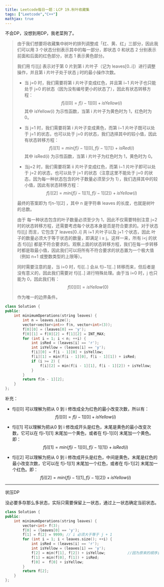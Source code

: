 ```yaml
---
title: Leetcode每日一题：LCP 19.秋叶收藏集
tags: ["Leetcode","C++"]
mathjax: true
---
```


不会DP，没想到用DP，我老菜狗了。

> 由于我们想要将收藏集中树叶的排列调整成「红、黄、红」三部分，因此我们可以用 3 个状态分别表示其中的每一部分，即状态 0 和状态 2 分别表示前面和后面的红色部分，状态 1 表示黄色部分。
>
> 我们用 f\[i]\[j] 表示对于第 0 片到第 i 片叶子（记为 leaves[0..i]）进行调整操作，并且第 i 片叶子处于状态 j 时的最小操作次数。
>
> * 当 j=0 时，我们需要将第 i 片叶子变成红色，并且第 i−1 片叶子也只能处于 j=0 的状态（因为没有编号更小的状态了），因此有状态转移方程：
>   $$
>   f[i][0] = f[i−1][0] + isYellow(i)
>   $$
>   其中 isYellow(i) 为示性函数，当第 i 片叶子为黄色时为 1，红色时为 0。
>
> * 当 j=1 时，我们需要将第 i 片叶子变成黄色，而第 i−1 片叶子既可以处于 j=1 的状态，也可以处于 j=0 的状态，我们选择其中的较小值，因此有状态转移方程：
>   $$
>   f[i][1]=min\{f[i−1][0],f[i−1][1]\}+isRed(i)
>   $$
>   其中 isRed(i) 为示性函数，当第 i 片叶子为红色时为 1，黄色时为 0。
>
> * 当j=2 时，我们需要将第 ii 片叶子变成红色，而第 i−1 片叶子即可以处于 j=2 的状态，也可以处于 j=1 的状态（注意这里不能处于 j=0 的状态，因为每一种状态包含的叶子数量必须至少为 1），我们选择其中的较小值，因此有状态转移方程：
>   $$
>   f[i][2]=min\{f[i−1][1],f[i−1][2]\}+isYellow(i)
>   $$
>   
>
> 最终的答案即为 f\[n-1]\[2] ，其中 n 是字符串 leaves 的长度，也就是树叶的总数。
>
> 由于 每一种状态包含的叶子数量必须至少为 1，因此不仅需要特别注意 j=2 时的状态转移方程，还需要考虑每个状态本身是否是符合要求的。对于状态 f\[i]\[j] 而言，它包含了 leaves[0..i] 共 i+1 片叶子以及 j+1 个状态，因此 叶子的数量必须大于等于状态的数量，即满足 i ≥ j。这样一来，所有 i<j 的状态 f\[i][j] 都是不符合要求的。观察上面的状态转移方程，我们在每一步转移时都是取最小值，因此我们可以将所有不符合要求的状态置为一个极大值（例如 n+1 或整数类型的上限等）。
>
> 同时需要注意的是，当 i=0 时，f\[i][..] 会从 f\[i−1][..] 转移而来，但后者是没有意义的，因此我们需要对 f\[i][..] 进行特殊处理。由于当 i=0 时，j 也只能为 0，因此我们有：
> $$
> f[0][0]=isYellow(0)
> $$
> 
>
> 作为唯一的边界条件。
>

~~~C++
class Solution {
public:
    int minimumOperations(string leaves) {
        int n = leaves.size();
        vector<vector<int>> f(n, vector<int>(3));
        f[0][0] = (leaves[0] == 'y');
        f[0][1] = f[0][2] = f[1][2] = INT_MAX;
        for (int i = 1; i < n; ++i) {
            int isRed = (leaves[i] == 'r');
            int isYellow = (leaves[i] == 'y');
            f[i][0] = f[i - 1][0] + isYellow;
            f[i][1] = min(f[i - 1][0], f[i - 1][1]) + isRed;
            if (i >= 2) {
                f[i][2] = min(f[i - 1][1], f[i - 1][2]) + isYellow;
            }
        }
        return f[n - 1][2];
    }
};
~~~

补充：

* f\[i][0] 可以理解为把从 0 到 i 修改成全为红色的最小改变次数，所以有：
  $$
  f[i][0] = f[i−1][0] + isYellow(i)
  $$

* f\[i][1] 可以理解为把从0 到 i 修改成开头是红色，末尾是黄色的最小改变次数，它可以在 f\[i-1][1] 末尾加一个黄色，或者在 f\[i-1][0] 末尾加一个黄色。即：
  $$
  f[i][1]=min\{f[i−1][0],f[i−1][1]\}+isRed(i)
  $$

* f\[i][2] 可以理解为把从 0 到 i 修改成开头是红色，中间是黄色，末尾是红色的最小改变次数，它可以在 f\[i-1][1] 末尾加一个红色，或者在 f\[i-1][2] 末尾加一个红色。即：
  $$
  f[i][2]=min\{f[i−1][1],f[i−1][2]\}+isYellow(i)
  $$

***

状压DP

没必要多存那么多状态，实际只需要保留上一状态，通过上一状态确定当前状态。

~~~c++
class Solution {
public:
    int minimumOperations(string leaves) {
        vector<int> f(3);
        f[0] = (leaves[0] == 'y');
        f[1] = f[2] = 9999; // i 必须大于等于 j + 1
        for (int i = 1; i < leaves.size(); ++i) {
            int isRed = (leaves[i] == 'r');
            int isYellow = (leaves[i] == 'y');
            f[2] = min(f[1], f[2]) + isYellow;			//因为原来的顺序会改变 f[0] f[1] 的值，所以将原来的顺序反过来。
            f[1] = min(f[0], f[1]) + isRed;
            f[0] =  f[0] + isYellow;
        }
        return f[2];
    }
};
~~~

